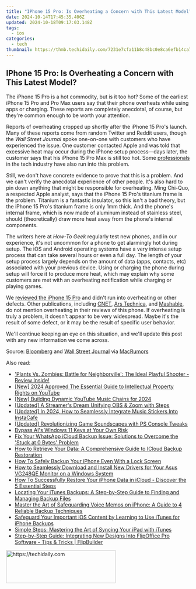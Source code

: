 ```yaml
---
title: "IPhone 15 Pro: Is Overheating a Concern with This Latest Model?"
date: 2024-10-14T17:45:35.406Z
updated: 2024-10-18T09:17:03.148Z
tags:
  - ios
categories:
  - tech
thumbnail: https://thmb.techidaily.com/7231e7cfa11b8c48bc0e8ca6efb14ca7e0a26276b7faf838f32af6539b7e71cf.jpg
---
```


## IPhone 15 Pro: Is Overheating a Concern with This Latest Model?

The iPhone 15 Pro is a hot commodity, but is it too hot? Some of the earliest iPhone 15 Pro and Pro Max users say that their phone overheats while using apps or charging. These reports are completely anecdotal, of course, but they're common enough to be worth your attention.

 Reports of overheating cropped up shortly after the iPhone 15 Pro's launch. Many of these reports come from random Twitter and Reddit users, though the _Wall Street Journal_ spoke one-on-one with customers who have experienced the issue. One customer contacted Apple and was told that excessive heat may occur during the iPhone setup process—days later, the customer says that his iPhone 15 Pro Max is still too hot. Some [professionals](https://twitter.com/ianzelbo) in the tech industry have also run into this problem.

 Still, we don't have concrete evidence to prove that this is a problem. And we can't verify the anecdotal experience of other people. It's also hard to pin down anything that might be responsible for overheating. Ming Chi-Quo, a respected Apple analyst, says that the iPhone 15 Pro's titanium frame is the problem. Titanium is a fantastic insulator, so this isn't a bad theory, but the iPhone 15 Pro's titanium frame is only 1mm thick. And the phone's internal frame, which is now made of aluminum instead of stainless steel, should (theoretically) draw more heat away from the phone's internal components.

 The writers here at _How-To Geek_ regularly test new phones, and in our experience, it's not uncommon for a phone to get alarmingly hot during setup. The iOS and Android operating systems have a very intense setup process that can take several hours or even a full day. The length of your setup process largely depends on the amount of data (apps, contacts, etc) associated with your previous device. Using or charging the phone during setup will force it to produce more heat, which may explain why some customers are met with an overheating notification while charging or playing games.

 We [reviewed the iPhone 15 Pro](https://facebook-video-content.techidaily.com/new-direct-interaction-enhancing-live-broadcasts-with-desktop-share/) and didn't run into overheating or other defects. Other publications, including [CNET](https://www.cnet.com/tech/mobile/apple-iphone-15-pro-and-15-pro-max-review-love-at-first-zoom/), [Ars Technica](https://arstechnica.com/gadgets/2023/09/iphone-15-and-15-pro-review-the-final-form/), and [Mashable](https://mashable.com/review/apple-iphone-15-plus-review), do not mention overheating in their reviews of this phone. If overheating is truly a problem, it doesn't appear to be very widespread. Maybe it's the result of some defect, or it may be the result of specific user behavior.

 We'll continue keeping an eye on this situation, and we'll update this post with any new information we come across.

 Source: [Bloomberg](https://www.bloomberg.com/news/articles/2023-09-27/apple-iphone-15-pro-users-complain-that-device-can-get-too-hot#xj4y7vzkg) and [Wall Street Journal](https://www.wsj.com/tech/personal-tech/apple-new-iphone-15-overheat-dbd5171a) via [MacRumors](https://www.macrumors.com/2023/09/28/iphone-15-pro-overheating-reports/)

<ins class="adsbygoogle"
     style="display:block"
     data-ad-format="autorelaxed"
     data-ad-client="ca-pub-7571918770474297"
     data-ad-slot="1223367746"></ins>

<ins class="adsbygoogle"
     style="display:block"
     data-ad-client="ca-pub-7571918770474297"
     data-ad-slot="8358498916"
     data-ad-format="auto"
     data-full-width-responsive="true"></ins>

<span class="atpl-alsoreadstyle">Also read:</span>
<div><ul>
<li><a href="https://buynow-reviews.techidaily.com/plants-vs-zombies-battle-for-neighborville-the-ideal-playful-shooter-review-inside/"><u>'Plants Vs. Zombies: Battle for Neighborville': The Ideal Playful Shooter - Review Inside!</u></a></li>
<li><a href="https://youtube-blog.techidaily.com/024-approved-the-essential-guide-to-intellectual-property-rights-on-youtube/"><u>[New] 2024 Approved The Essential Guide to Intellectual Property Rights on YouTube</u></a></li>
<li><a href="https://youtube-tips.techidaily.com/uilding-dynamic-youtube-music-chains-for-2024/"><u>[New] Building Dynamic YouTube Music Chains for 2024</u></a></li>
<li><a href="https://remote-screen-capture.techidaily.com/updated-a-streamers-dream-unifying-obs-and-zoom-with-steps/"><u>[Updated] A Streamer's Dream Unifying OBS & Zoom with Steps</u></a></li>
<li><a href="https://instagram-clips.techidaily.com/updated-in-2024-how-to-seamlessly-integrate-music-stickers-into-instacafe/"><u>[Updated] In 2024, How to Seamlessly Integrate Music Stickers Into InstaCafe</u></a></li>
<li><a href="https://extra-support.techidaily.com/updated-revolutionizing-game-soundscapes-with-ps-console-tweaks/"><u>[Updated] Revolutionizing Game Soundscapes with PS Console Tweaks</u></a></li>
<li><a href="https://tech-hub.techidaily.com/bypass-ais-windows-11-keys-at-your-own-risk/"><u>Bypass AI's Windows 11 Keys at Your Own Risk</u></a></li>
<li><a href="https://os-tips.techidaily.com/fix-your-whatsapp-icloud-backup-issue-solutions-to-overcome-the-stuck-at-0-bytes-problem/"><u>Fix Your WhatsApp iCloud Backup Issue: Solutions to Overcome the 'Stuck at 0 Bytes' Problem</u></a></li>
<li><a href="https://os-tips.techidaily.com/how-to-retrieve-your-data-a-comprehensive-guide-to-icloud-backup-restoration/"><u>How to Retrieve Your Data: A Comprehensive Guide to ICloud Backup Restoration</u></a></li>
<li><a href="https://os-tips.techidaily.com/how-to-safely-backup-your-iphone-even-with-a-lock-screen/"><u>How To Safely Backup Your iPhone Even With a Lock Screen</u></a></li>
<li><a href="https://hardware-help.techidaily.com/how-to-seamlessly-download-and-install-new-drivers-for-your-asus-vg248qe-monitor-on-a-windows-system/"><u>How to Seamlessly Download and Install New Drivers for Your Asus VG248QE Monitor on a Windows System</u></a></li>
<li><a href="https://os-tips.techidaily.com/how-to-successfully-restore-your-iphone-data-in-icloud-discover-the-5-essential-steps/"><u>How To Successfully Restore Your iPhone Data in iCloud - Discover the 5 Essential Steps</u></a></li>
<li><a href="https://os-tips.techidaily.com/locating-your-itunes-backups-a-step-by-step-guide-to-finding-and-managing-backup-files/"><u>Locating Your iTunes Backups: A Step-by-Step Guide to Finding and Managing Backup Files</u></a></li>
<li><a href="https://os-tips.techidaily.com/master-the-art-of-safeguarding-voice-memos-on-iphone-a-guide-to-4-reliable-backup-techniques/"><u>Master the Art of Safeguarding Voice Memos on iPhone: A Guide to 4 Reliable Backup Techniques</u></a></li>
<li><a href="https://os-tips.techidaily.com/safeguard-your-important-ios-content-by-learning-to-use-itunes-for-iphone-backups/"><u>Safeguard Your Important iOS Content by Learning to Use iTunes for iPhone Backups</u></a></li>
<li><a href="https://os-tips.techidaily.com/simple-steps-mastering-the-art-of-syncing-your-ipad-with-itunes/"><u>Simple Steps: Mastering the Art of Syncing Your iPad with iTunes</u></a></li>
<li><a href="https://win-data.techidaily.com/step-by-step-guide-integrating-new-designs-into-flipoffice-pro-software-tips-and-tricks-flipbuilder/"><u>Step-by-Step Guide: Integrating New Designs Into FlipOffice Pro Software - Tips & Tricks | FlipBuilder</u></a></li>
</ul></div>

<!-- affiliate ads begin -->
<a href="https://laganoo.pxf.io/c/5597632/1657396/16446" target="_top" id="1657396">
  <img src="//a.impactradius-go.com/display-ad/16446-1657396" border="0" alt="https://techidaily.com" width="300" height="90"/>
</a>
<img height="0" width="0" src="https://laganoo.pxf.io/i/5597632/1657396/16446" style="position:absolute;visibility:hidden;" border="0" />
<!-- affiliate ads end -->

